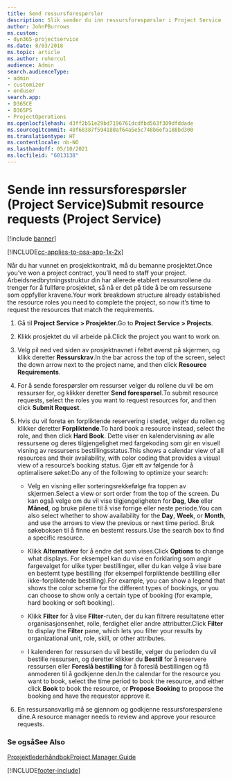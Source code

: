 ```yaml
---
title: Send ressursforespørsler
description: Slik sender du inn ressursforespørsler i Project Service
author: JohnPBurrows
ms.custom:
- dyn365-projectservice
ms.date: 8/03/2018
ms.topic: article
ms.author: ruhercul
audience: Admin
search.audienceType:
- admin
- customizer
- enduser
search.app:
- D365CE
- D365PS
- ProjectOperations
ms.openlocfilehash: d3ff2b51e29bd7196761dcdfbd563f309dfddade
ms.sourcegitcommit: 40f68387f594180af64a5e5c748b6efa188bd300
ms.translationtype: HT
ms.contentlocale: nb-NO
ms.lasthandoff: 05/10/2021
ms.locfileid: "6013138"
---
```

# <a name="submit-resource-requests-project-service"></a><span data-ttu-id="76502-103">Sende inn ressursforespørsler (Project Service)</span><span class="sxs-lookup"><span data-stu-id="76502-103">Submit resource requests (Project Service)</span></span>

[!include [banner](../includes/psa-now-project-operations.md)]

[!INCLUDE[cc-applies-to-psa-app-1x-2x](../includes/cc-applies-to-psa-app-1x-2x.md)]

<span data-ttu-id="76502-104">Når du har vunnet en prosjektkontrakt, må du bemanne prosjektet.</span><span class="sxs-lookup"><span data-stu-id="76502-104">Once you’ve won a project contract, you’ll need to staff your project.</span></span> <span data-ttu-id="76502-105">Arbeidsnedbrytningsstruktur din har allerede etablert ressursrollene du trenger for å fullføre prosjektet, så nå er det på tide å be om ressursene som oppfyller kravene.</span><span class="sxs-lookup"><span data-stu-id="76502-105">Your work breakdown structure already established the resource roles you need to complete the project, so now it’s time to request the resources that match the requirements.</span></span>  
  
1.  <span data-ttu-id="76502-106">Gå til **Project Service > Prosjekter**.</span><span class="sxs-lookup"><span data-stu-id="76502-106">Go to **Project Service > Projects**.</span></span>  
  
2.  <span data-ttu-id="76502-107">Klikk prosjektet du vil arbeide på.</span><span class="sxs-lookup"><span data-stu-id="76502-107">Click the project you want to work on.</span></span>  
  
3.  <span data-ttu-id="76502-108">Velg pil ned ved siden av prosjektnavnet i feltet øverst på skjermen, og klikk deretter **Ressurskrav**.</span><span class="sxs-lookup"><span data-stu-id="76502-108">In the bar across the top of the screen, select the down arrow next to the project name, and then click **Resource Requirements**.</span></span>  
  
4.  <span data-ttu-id="76502-109">For å sende forespørsler om ressurser velger du rollene du vil be om ressurser for, og klikker deretter **Send forespørsel**.</span><span class="sxs-lookup"><span data-stu-id="76502-109">To submit resource requests, select the roles you want to request resources for, and then click **Submit Request**.</span></span>  
  
5.  <span data-ttu-id="76502-110">Hvis du vil foreta en forpliktende reservering i stedet, velger du rollen og klikker deretter **Forpliktende**.</span><span class="sxs-lookup"><span data-stu-id="76502-110">To hard book a resource instead, select the role, and then click **Hard Book**.</span></span> <span data-ttu-id="76502-111">Dette viser en kalendervisning av alle ressursene og deres tilgjengelighet med fargekoding som gir en visuell visning av ressursens bestillingsstatus.</span><span class="sxs-lookup"><span data-stu-id="76502-111">This shows a calendar view of all resources and their availability, with color coding that provides a visual view of a resource’s booking status.</span></span> <span data-ttu-id="76502-112">Gjør ett av følgende for å optimalisere søket:</span><span class="sxs-lookup"><span data-stu-id="76502-112">Do any of the following to optimize your search:</span></span>  
  
    -   <span data-ttu-id="76502-113">Velg en visning eller sorteringsrekkefølge fra toppen av skjermen.</span><span class="sxs-lookup"><span data-stu-id="76502-113">Select a view or sort order from the top of the screen.</span></span> <span data-ttu-id="76502-114">Du kan også velge om du vil vise tilgjengeligheten for **Dag**, **Uke** eller **Måned**, og bruke pilene til å vise forrige eller neste periode.</span><span class="sxs-lookup"><span data-stu-id="76502-114">You can also select whether to show availability for the **Day**, **Week**, or **Month**, and use the arrows to view the previous or next time period.</span></span> <span data-ttu-id="76502-115">Bruk søkeboksen til å finne en bestemt ressurs.</span><span class="sxs-lookup"><span data-stu-id="76502-115">Use the search box to find a specific resource.</span></span>  
  
    -   <span data-ttu-id="76502-116">Klikk **Alternativer** for å endre det som vises.</span><span class="sxs-lookup"><span data-stu-id="76502-116">Click **Options** to change what displays.</span></span> <span data-ttu-id="76502-117">For eksempel kan du vise en forklaring som angir fargevalget for ulike typer bestillinger, eller du kan velge å vise bare en bestemt type bestilling (for eksempel forpliktende bestilling eller ikke-forpliktende bestilling).</span><span class="sxs-lookup"><span data-stu-id="76502-117">For example, you can show a legend that shows the color scheme for the different types of bookings, or you can choose to show only a certain type of booking (for example, hard booking or soft booking).</span></span>  
  
    -   <span data-ttu-id="76502-118">Klikk **Filter** for å vise **Filter**-ruten, der du kan filtrere resultatene etter organisasjonsenhet, rolle, ferdighet eller andre attributter.</span><span class="sxs-lookup"><span data-stu-id="76502-118">Click **Filter** to display the **Filter** pane, which lets you filter your results by organizational unit, role, skill, or other attributes.</span></span>  
  
    -   <span data-ttu-id="76502-119">I kalenderen for ressursen du vil bestille, velger du perioden du vil bestille ressursen, og deretter klikker du **Bestill** for å reservere ressursen eller **Foreslå bestilling** for å foreslå bestillingen og få anmoderen til å godkjenne den.</span><span class="sxs-lookup"><span data-stu-id="76502-119">In the calendar for the resource you want to book, select the time period to book the resource, and either click **Book** to book the resource, or **Propose Booking** to propose the booking and have the requestor approve it.</span></span>  
  
6.  <span data-ttu-id="76502-120">En ressursansvarlig må se gjennom og godkjenne ressursforespørslene dine.</span><span class="sxs-lookup"><span data-stu-id="76502-120">A resource manager needs to review and approve your resource requests.</span></span>  
  
### <a name="see-also"></a><span data-ttu-id="76502-121">Se også</span><span class="sxs-lookup"><span data-stu-id="76502-121">See Also</span></span>  
 [<span data-ttu-id="76502-122">Prosjektlederhåndbok</span><span class="sxs-lookup"><span data-stu-id="76502-122">Project Manager Guide</span></span>](../psa/project-manager-guide.md)


[!INCLUDE[footer-include](../includes/footer-banner.md)]